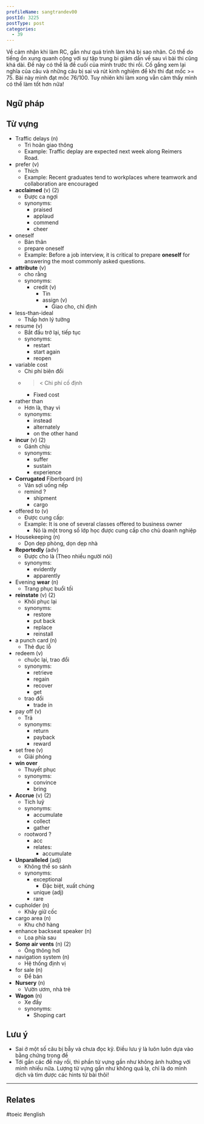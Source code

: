 ```yaml
---
profileName: sangtrandev00
postId: 3225
postType: post
categories:
  - 39
---
```

Về cảm nhận khi làm RC, gần như quá trình làm khá bị sao nhãn. Có thể do tiếng ồn xung quanh cộng với sự tập trung bi giảm dần về sau vì bài thi cũng khá dài. Đề này có thể là đề cuối của mình trước thi rồi. Cố gắng xem lại nghĩa của câu và những câu bị sai và rút kinh nghiệm để khi thi đạt mốc >= 75. Bài này mình đạt môc 76/100. Tuy nhiên khi làm xong vẫn cảm thấy mình có thể làm tốt hơn nữa!

## Ngữ pháp


## Từ vựng

- Traffic delays (n)
	- Trì hoãn giao thông
	- Example: Traffic deplay are expected next week along Reimers Road.
- prefer (v)
	- Thích
	- Example: Recent graduates tend to workplaces where teamwork and collaboration are encouraged
- **acclaimed** (v) (2)
	- Được ca ngợi
	- synonyms:
		- praised
		- applaud
		- commend
		- cheer
- oneself 
	- Bản thân
	- prepare oneself
	- Example: Before a job interview, it is critical to prepare **oneself** for answering the most commonly asked questions.
- **attribute** (v)
	- cho rằng
	- synonyms:
		- credit (v)
			- Tin 
			- assign (v)
				- Giao cho, chỉ định
-  less-than-ideal
	- Thấp hơn lý tưởng
- resume (v)
	- Bắt đầu trở lại, tiếp tục
	- synonyms:
		- restart
		- start again
		- reopen
- variable cost
	- Chi phí biên đổi
	- >< Chi phí cố định
		- Fixed cost
- rather than 
	- Hơn là, thay vì
	- synonyms:
		- instead
		- alternately
		- on the other hand
- **incur** (v) (2)
	- Gánh chịu
	- synonyms:
		- suffer
		- sustain
		- experience
- **Corrugated** Fiberboard (n)
	- Ván sợi uống nếp
	- remind ?
		- shipment
		- cargo
- offered to (v)
	- Được cung cấp:
	- Example: It is one of several classes offered to business owner
		- Nó là một trong số lớp học được cung cấp cho chủ doanh nghiệp
- Housekeeping (n)
	- Dọn dẹp phòng, dọn dẹp nhà
- **Reportedly** (adv)
	- Được cho là (Theo nhiều người nói)
	- synonyms:
		- evidently
		- apparently
- Evening **wear** (n)
	- Trang phục buổi tối
- **reinstate** (v) (2)
	- Khôi phục lại
	- synonyms:
		- restore
		- put back
		- replace
		- reinstall
- a punch card (n)
	- Thẻ đục lỗ
- redeem (v)
	- chuộc lại, trao đổi
	- synonyms:
		- retrieve
		- regain
		- recover
		- get
	- trao đổi
		- trade in
- pay off (v)
	- Trả
	- synonyms:
		- return
		- payback
		- reward
- set free (v)
	- Giải phóng
- **win over**
	- Thuyết phục
	- synonyms:
		- convince
		- bring
- **Accrue** (v) (2)
	- Tích luỹ
	- synonyms:
		- accumulate
		- collect
		- gather
	- rootword ?
		- acc
		- relates:
			- accumulate
- **Unparalleled** (adj)
	- Không thể so sánh
	- synonyms:
		- exceptional
			- Đặc biệt, xuất chúng
		- unique (adj)
		- rare
- cupholder (n)
	- Khây giữ cốc
- cargo area (n)
	- Khu chở hàng
- enhance backseat speaker (n)
	- Loa phía sau
- **Some air vents** (n) (2)
	- Ống thông hơi
- navigation system (n)
	- Hệ thống định vị
- for sale (n)
	- Để bán
- **Nursery** (n)
	- Vườn ươm, nhà trẻ
- **Wagon** (n)
	- Xe đẩy
	- synonyms:
		- Shoping cart

## Lưu ý

- Sai ở một số câu bị bẫy và chưa đọc kỹ. Điều lưu ý là luôn luôn dựa vào bằng chứng trong đề
- Tới gần các đề này rồi, thì phần từ vựng gần như không ảnh hưởng với mình nhiều nữa. Lượng từ vựng gần như không quá lạ, chỉ là do mình dịch và tìm được các hints từ bài thôi!

----
## Relates


#toeic #english